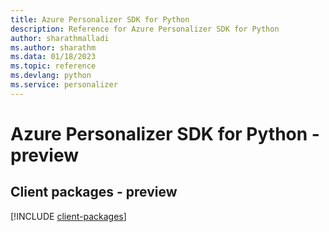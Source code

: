 ```yaml
---
title: Azure Personalizer SDK for Python
description: Reference for Azure Personalizer SDK for Python
author: sharathmalladi
ms.author: sharathm
ms.data: 01/18/2023
ms.topic: reference
ms.devlang: python
ms.service: personalizer
---
```

# Azure Personalizer SDK for Python - preview

## Client packages - preview
[!INCLUDE [client-packages](personalizer-client-index.md)]